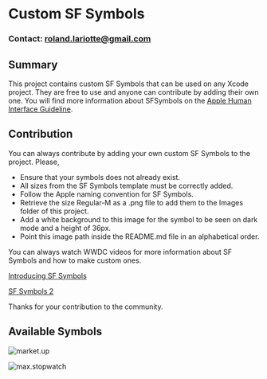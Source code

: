 # Custom SF Symbols

### Contact: roland.lariotte@gmail.com


## Summary

This project contains custom SF Symbols that can be used on any Xcode project. They are free to use and 
anyone can contribute by adding their own one. You will find more information about SFSymbols on the 
[Apple Human Interface Guideline](https://developer.apple.com/design/human-interface-guidelines/sf-symbols/overview/).


## Contribution

You can always contribute by adding your own custom SF Symbols to the project. Please, 

- Ensure that your symbols does not already exist. 
- All sizes from the SF Symbols template must be correctly added.
- Follow the Apple naming convention for SF Symbols. 
- Retrieve the size Regular-M as a .png file to add them to the Images folder of this project. 
- Add a white background to this image for the symbol to be seen on dark mode and a height of 36px.
- Point this image path inside the README.md file in an alphabetical order. 


You can always watch WWDC videos for more information about SF Symbols and how to make 
custom ones. 

[Introducing SF Symbols](https://developer.apple.com/videos/play/wwdc2019/206)

[SF Symbols 2](https://developer.apple.com/videos/play/wwdc2020/10207)


Thanks for your contribution to the community. 


## Available Symbols

![market.up](../main/Images/market.up.png)

![max.stopwatch](../main/Images/max.stopwatch.png)

